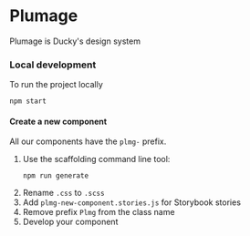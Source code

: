 # Plumage
Plumage is Ducky's design system

### Local development
To run the project locally
```
npm start
```

#### Create a new component
All our components have the `plmg-` prefix.

1. Use the scaffolding command line tool:
    ```
    npm run generate
    ```
2. Rename `.css` to `.scss`
3. Add `plmg-new-component.stories.js` for Storybook stories
4. Remove prefix `Plmg` from the class name
5. Develop your component

